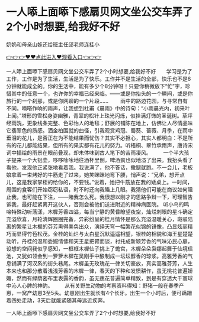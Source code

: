 # 一人㖭上面㖭下感扇贝网文坐公交车弄了2个小时想要,给我好不好
奶奶和母亲山娃还给班主任邱老师连挂小

<a href="https://github.com/qdmang/dhap/issues/1">👉👉👉♥♥点此进入♥观看入口👈👉👉</a>

一人㖭上面㖭下感扇贝网文坐公交车弄了2个小时想要,给我好不好　　学习是为了工作，工作是为了生活，生活是为了快乐。工作并不是生活的全部，快乐也不是8分钟就能成全的。你的生活中，能有多少个8分钟呀！只要你稍微放下“忙”字，珍惜其中的任意一个，也许你的幸福已经来临。——或是你抬头的一个瞬间，或是你旅行的一个刹那，或是你网聊的一个片段……
　　雨中的路边花园，与寻常自有不同。嘀嗒作响的雨声，让我想到杜甫《晨雨》中的诗句：“小雨晨光内，初来叶上闻。”塔形的雪松身姿幽雅，青翠的松针上珠光闪烁，似挂满灯饰的圣诞树。草坪经雨洗，更象线条完整、色彩怡人的地毯；舒展的铺陈在地上，仿佛让人尽情品味它翡翠色的质感。洒金柏围就的曲径，引我观赏鸡冠、蜀葵、蔷薇、月季，在雨中垂泪的花儿，是否正在为不能结果而忧伤？其实不必担心，其实人都明白：不是所有的花儿都能结果，但所有的果实都有花儿的努力。听梧桐、翠竹承雨声，唐诗宋词中描绘的雨景在眼前叠现，却未体味到古人笔下的苦雨凄风。
　　一个半大孩子提来一个大铝壶，哆哆嗦嗦地往酒杯里倒，啤酒疯也似地溢了出来。我抬头看了看他，发现他正紧张地看着我。我说满了，他不答话，撒腿就跑。不一会儿，老板娘拿着一束烤好的牛筋走了过来，她笑眯眯地弯下腰，悄声说：“兄弟，想开点儿，这是我家掌柜的给你的，不要钱。”说着，她把牛筋放在我的矮桌上。一时间，周围的食客们开始窃窃私语，时不时还向我瞄上几眼。我猜他们可能在商议如何阻止我，也可能在下注，——赌我怎么死。我很想以刚才的思路争辩一下，可理智告诉我，最好赶紧离开这伙人，否则会被他们送进附近的精神病医院。
听小鸟的鸣啼特殊动听荡漾，木樨芳香四溢，每当宁静的黄昏瞭望夜空，灿烂刺眼的星斗确定充溢欣喜，月轮清辉圈圈完备，异彩纷呈的桂月情怀是那么充溢温暖关心，斑驳陆离的繁星让木樨的芬芳熏得美奂出众，演绎天穹一幅繁花似锦的镜像，凸显炫丽精巧而显得竹苞松茂。金桂的灿烂与太白星沉默遥遥相望，银桂的相貌和海王星楚楚动听，丹桂的温和委婉情愫和天王星把臂而谈，衬托成新颖芳香的气味沁民心扉，设想的空间我似乎感知，一框框木樨仙子挑上了蟾宫，木樨朵朵袅娜起舞于仙境瑶池，又犹如领会到一箩箩木樨在吴刚手中酿制成一坛坛醇香的琼浆。高雅芳香的气息铺满了河汉系的街头巷尾。木樨虽无玫瑰花一律关切豪放，真实高雅芬芳，人生本来也和那分散着浅浅芳香的木樨一律，春天的下种和发愤耕作，虽无桃花普遍娇媚，然而有绿荫密布里表露的香韵，虽无莲花普遍简单精致，到是有穿透大千寰球中沁人心脾的神韵。
　　从有关野生动物的考察资料得知：野猪一般在春季产崽，一窝产幼崽3至5头。幼崽刚出生就长有4个长牙。出生一个小时后，便可蹒跚着四处走动，3天后就能紧随其母远近疾奔。

一人㖭上面㖭下感扇贝网文坐公交车弄了2个小时想要,给我好不好
